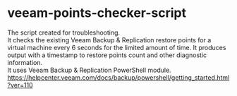 # veeam-points-checker-script

The script created for troubleshooting.<br/>
It checks the existing Veeam Backup & Replication restore points for a virtual machine every 6 seconds for the limited amount of time. It produces output with a timestamp to restore points count and other diagnostic information.<br/>
It uses Veeam Backup & Replication PowerShell module.<br/>
https://helpcenter.veeam.com/docs/backup/powershell/getting_started.html?ver=110
